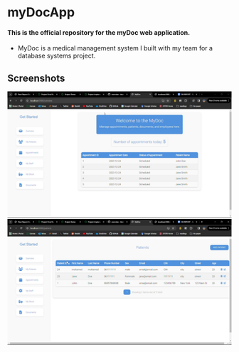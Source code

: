 ﻿# myDocApp
#### This is the official repository for the myDoc web application. 
- MyDoc is a medical management system I built with my team for a database systems project.
## Screenshots
![Dashboard](screenshots/dashboard.jpg "Dashboard")
![patients](/screenshots/patients.jpg "Dashboard")


